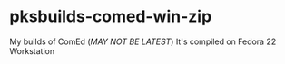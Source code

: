 # pksbuilds-comed-win-zip
My builds of ComEd (*MAY NOT BE LATEST*)
It's compiled on Fedora 22 Workstation
